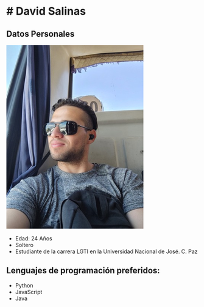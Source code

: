 # # David Salinas

## Datos Personales

![Este soy yo](./img/Presentacion1.jpg)

- Edad: 24 Años
- Soltero
- Estudiante de la carrera LGTI en la Universidad Nacional de José. C. Paz

## Lenguajes de programación preferidos:
- Python
- JavaScript
- Java
